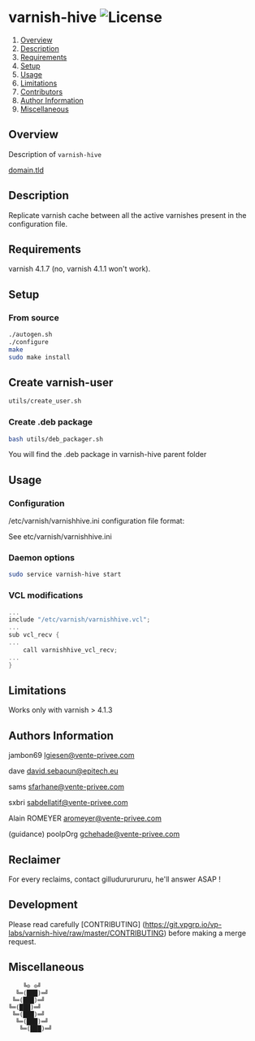 # varnish-hive ![License][license-img]

1. [Overview](#overview)
2. [Description](#description)
3. [Requirements](#requirements)
4. [Setup](#setup)
5. [Usage](#usage)
6. [Limitations](#limitations)
7. [Contributors](#contributors)
8. [Author Information](#author)
9. [Miscellaneous](#miscellaneous)

## Overview

Description of `varnish-hive`

[domain.tld](https://www.domain.tld/)

## Description

Replicate varnish cache between all the active varnishes present in the configuration file.

## Requirements

varnish 4.1.7 (no, varnish 4.1.1 won't work).

## Setup

### From source

```bash
./autogen.sh
./configure
make
sudo make install
```
## Create varnish-user

```bash
utils/create_user.sh
```

### Create .deb package

```bash
bash utils/deb_packager.sh
```

You will find the .deb package in varnish-hive parent folder 

## Usage

### Configuration

/etc/varnish/varnishhive.ini configuration file format:

See etc/varnish/varnishhive.ini

### Daemon options

```bash
sudo service varnish-hive start
```

### VCL modifications


```c
...
include "/etc/varnish/varnishhive.vcl";
...
sub vcl_recv {
...
	call varnishhive_vcl_recv;
...
}
```

## Limitations

Works only with varnish > 4.1.3

## Authors Information

jambon69 <lgiesen@vente-privee.com>

dave <david.sebaoun@epitech.eu>

sams <sfarhane@vente-privee.com>

sxbri <sabdellatif@vente-privee.com>

Alain ROMEYER <aromeyer@vente-privee.com>

(guidance) poolpOrg <gchehade@vente-privee.com>

## Reclaimer

For every reclaims, contact gilludururururu, he'll answer ASAP !

## Development

Please read carefully [CONTRIBUTING]
(https://git.vpgrp.io/vp-labs/varnish-hive/raw/master/CONTRIBUTING)
before making a merge request.

## Miscellaneous


```
    ╚⊙ ⊙╝
  ╚═(███)═╝
 ╚═(███)═╝
╚═(███)═╝
 ╚═(███)═╝
  ╚═(███)═╝
   ╚═(███)═╝
```

[license-img]: http://pgloader.io/img/bsd.svg
